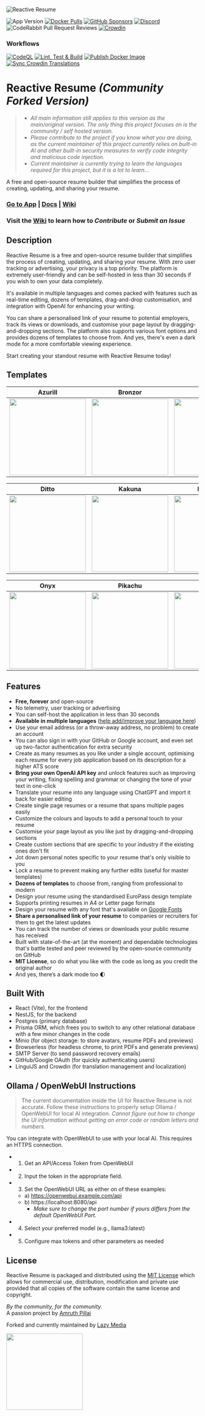 ![Reactive Resume](https://i.imgur.com/FFc4nyZ.jpg)

![App Version](https://img.shields.io/github/package-json/version/lazy-media/Reactive-Resume?label=version)
[![Docker Pulls](https://img.shields.io/docker/pulls/pickit420/reactive-resume)](https://hub.docker.com/repository/docker/pickit420/reactive-resume)
[![GitHub Sponsors](https://img.shields.io/github/sponsors/lazy-media)](https://github.com/sponsors/lazy-media)
[![Discord](https://img.shields.io/discord/1173518977851473940?label=discord&link=https%3A%2F%2Flink.lazymedia%2Flazymedia-discord-promo-page)](https://link.lazymedia.media/lazymedia-discord-promo-page)
![CodeRabbit Pull Request Reviews](https://img.shields.io/coderabbit/prs/github/lazy-media/Reactive-Resume?utm_source=oss&utm_medium=github&utm_campaign=lazy-media%2FReactive-Resume&labelColor=171717&color=FF570A&link=https%3A%2F%2Fcoderabbit.ai&label=CodeRabbit+Reviews)
[![Crowdin](https://badges.crowdin.net/lazymedia-reactive-resume/localized.svg)](https://crowdin.com/project/lazymedia-reactive-resume)

### Workflows

[![CodeQL](https://github.com/lazy-media/Reactive-Resume/actions/workflows/github-code-scanning/codeql/badge.svg)](https://github.com/lazy-media/Reactive-Resume/actions/workflows/github-code-scanning/codeql)
[![Lint, Test & Build](https://github.com/lazy-media/Reactive-Resume/actions/workflows/lint-test-build.yml/badge.svg)](https://github.com/lazy-media/Reactive-Resume/actions/workflows/lint-test-build.yml)
[![Publish Docker Image](https://github.com/lazy-media/Reactive-Resume/actions/workflows/publish-docker-image.yml/badge.svg)](https://github.com/lazy-media/Reactive-Resume/actions/workflows/publish-docker-image.yml)
[![Sync Crowdin Translations](https://github.com/lazy-media/Reactive-Resume/actions/workflows/sync-crowdin-translations.yml/badge.svg)](https://github.com/lazy-media/Reactive-Resume/actions/workflows/sync-crowdin-translations.yml)

# Reactive Resume _(Community Forked Version)_

> - _All main information still applies to this version as the main/original version. The only thing this project focuses on is the community / self hosted version._
> - _Please contribute to the project if you know what you are doing, as the current maintainer of this project currently relies on built-in AI and other built-in security measures to verify code integrity and malicious code injection._
> - _Current maintainer is currently trying to learn the languages required for this project, but it is a lot to learn..._

A free and open-source resume builder that simplifies the process of creating, updating, and sharing your resume.

### [Go to App](https://rxresu.me/) | [Docs](https://docs.rxresu.me/) | [Wiki](https://github.com/lazy-media/Reactive-Resume/wiki)

### Visit the [Wiki]([https://github.com/lazy-media/Reactive-Resume/wiki](https://github.com/lazy-media/Reactive-Resume/wiki#contributing)) to learn how to _Contribute_ or _Submit an Issue_

## Description

Reactive Resume is a free and open-source resume builder that simplifies the process of creating, updating, and sharing your resume. With zero user tracking or advertising, your privacy is a top priority. The platform is extremely user-friendly and can be self-hosted in less than 30 seconds if you wish to own your data completely.

It's available in multiple languages and comes packed with features such as real-time editing, dozens of templates, drag-and-drop customisation, and integration with OpenAI for enhancing your writing.

You can share a personalised link of your resume to potential employers, track its views or downloads, and customise your page layout by dragging-and-dropping sections. The platform also supports various font options and provides dozens of templates to choose from. And yes, there's even a dark mode for a more comfortable viewing experience.

Start creating your standout resume with Reactive Resume today!

## Templates

| Azurill                                                      | Bronzor                                                     | Chikorita                                                   |
| ------------------------------------------------------------ | ----------------------------------------------------------- | ----------------------------------------------------------- |
| <img src="https://i.imgur.com/jKgo04C.jpeg" width="200px" /> | <img src="https://i.imgur.com/DFNQZP2.jpg" width="200px" /> | <img src="https://i.imgur.com/Dwv8Y7f.jpg" width="200px" /> |

| Ditto                                                       | Kakuna                                                      | Nosepass                                                    |
| ----------------------------------------------------------- | ----------------------------------------------------------- | ----------------------------------------------------------- |
| <img src="https://i.imgur.com/6c5lASL.jpg" width="200px" /> | <img src="https://i.imgur.com/268ML3t.jpg" width="200px" /> | <img src="https://i.imgur.com/npRLsPS.jpg" width="200px" /> |

| Onyx                                                        | Pikachu                                                     | Rhyhorn                                                     |
| ----------------------------------------------------------- | ----------------------------------------------------------- | ----------------------------------------------------------- |
| <img src="https://i.imgur.com/cxplXOW.jpg" width="200px" /> | <img src="https://i.imgur.com/Y9f7qsh.jpg" width="200px" /> | <img src="https://i.imgur.com/h4kQxy2.jpg" width="200px" /> |

## Features

- **Free, forever** and open-source
- No telemetry, user tracking or advertising
- You can self-host the application in less than 30 seconds
- **Available in multiple languages** ([help add/improve your language here](https://crowdin.com/project/lazymedia-reactive-resume))
- Use your email address (or a throw-away address, no problem) to create an account
- You can also sign in with your GitHub or Google account, and even set up two-factor authentication for extra security
- Create as many resumes as you like under a single account, optimising each resume for every job application based on its description for a higher ATS score
- **Bring your own OpenAI API key** and unlock features such as improving your writing, fixing spelling and grammar or changing the tone of your text in one-click
- Translate your resume into any language using ChatGPT and import it back for easier editing
- Create single page resumes or a resume that spans multiple pages easily
- Customize the colours and layouts to add a personal touch to your resume
- Customise your page layout as you like just by dragging-and-dropping sections
- Create custom sections that are specific to your industry if the existing ones don't fit
- Jot down personal notes specific to your resume that's only visible to you
- Lock a resume to prevent making any further edits (useful for master templates)
- **Dozens of templates** to choose from, ranging from professional to modern
- Design your resume using the standardised EuroPass design template
- Supports printing resumes in A4 or Letter page formats
- Design your resume with any font that's available on [Google Fonts](https://fonts.google.com/)
- **Share a personalised link of your resume** to companies or recruiters for them to get the latest updates
- You can track the number of views or downloads your public resume has received
- Built with state-of-the-art (at the moment) and dependable technologies that's battle tested and peer reviewed by the open-source community on GitHub
- **MIT License**, so do what you like with the code as long as you credit the original author
- And yes, there’s a dark mode too 🌓

## Built With

- React (Vite), for the frontend
- NestJS, for the backend
- Postgres (primary database)
- Prisma ORM, which frees you to switch to any other relational database with a few minor changes in the code
- Minio (for object storage: to store avatars, resume PDFs and previews)
- Browserless (for headless chrome, to print PDFs and generate previews)
- SMTP Server (to send password recovery emails)
- GitHub/Google OAuth (for quickly authenticating users)
- LinguiJS and Crowdin (for translation management and localization)

## Ollama / OpenWebUI Instructions

> The current documentation inside the UI for Reactive Resume is not accurate. Follow these instructions to properly setup Ollama / OpenWebUI for local AI integration.
> _Cannot figure out how to change the UI information without getting an error code or random letters and numbers._

You can integrate with OpenWebUI to use with your local AI. This requires an HTTPS connection.

- 1. Get an API/Access Token from OpenWebUI
- 2. Input the token in the appropriate field.
- 3. Set the OpenWebUI URL as either on of these examples:
  - a) https://openwebui.example.com/api
  - b) https://localhost:8080/api
    - _Make sure to change the port number if yours differs from the default OpenWebUI Port._
- 4. Select your preferred model (e.g., llama3:latest)
- 5. Configure max tokens and other parameters as needed

## License

Reactive Resume is packaged and distributed using the [MIT License](/LICENSE.md) which allows for commercial use, distribution, modification and private use provided that all copies of the software contain the same license and copyright.

_By the community, for the community._  
A passion project by [Amruth Pillai](https://www.amruthpillai.com/)

Forked and currently maintained by [Lazy Media](https://github.com/sponsors/lazy-media)

<p>
  <a href="https://www.digitalocean.com/?utm_medium=opensource&utm_source=Reactive-Resume">
    <img src="https://opensource.nyc3.cdn.digitaloceanspaces.com/attribution/assets/PoweredByDO/DO_Powered_by_Badge_blue.svg" width="200px">
  </a>
</p>
